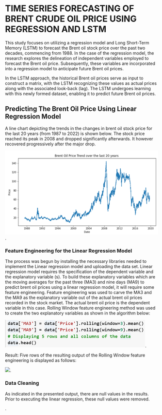 # TIME SERIES FORECASTING OF BRENT CRUDE OIL PRICE USING REGRESSION AND LSTM
This study focuses on utilizing a regression model and Long Short-Term Memory (LSTM) to forecast the Brent oil stock price over the past two decades, commencing from 1988. In the case of the regression model, the research explores the delineation of independent variables employed to forecast the Brent oil price. Subsequently, these variables are incorporated into a regression model to anticipate future Brent oil prices.

In the LSTM approach, the historical Brent oil prices serve as input to construct a matrix, with the LSTM recognizing these values as actual prices along with the associated look-back (lag). The LSTM undergoes learning with this newly formed dataset, enabling it to predict future Brent oil prices.

## Predicting The Brent Oil Price Using Linear Regression Model
A line chart depicting the trends in the changes in brent oil stock price for the last 20 years (from 1987 to 2022) is shown below. The stock price reached its peak in 2008 and dropped significantly afterwards. It however recovered progressively after the major drop.

![](https://github.com/2-88/Time-Series-Forecasting-of-Brent-Crude-Oil-Price-Using-Regression-and-LSTM/blob/main/Picture11.png).

### Feature Engineering for the Linear Regression Model
The process was begun by installing the necessary libraries needed to implement the Linear regression model and uploading the data set.
Linear regression model requires the specification of the dependent variable and the explanatory variable (s). To build these explanatory variables which are the moving averages for the past three (MA3) and nine days (MA9) to predict brent oil prices using a linear regression model, it will require some feature engineering.  Feature engineering was used to carve the MA3 and the MA9 as the explanatory variable out of the actual brent oil prices recorded in the stock market. The actual brent oil price is the dependent variable in this case. 
Rolling Window feature engineering method was used to create the two explanatory variables as shown in the algorithm below:

![](https://github.com/2-88/Time-Series-Forecasting-of-Brent-Crude-Oil-Price-Using-Regression-and-LSTM/blob/main/Picture12.png).

Result: Five rows of the resulting output of the Rolling Window feature engineering is displayed as follows:

![](https://github.com/2-88/Time-Series-Forecasting-of-Brent-Crude-Oil-Price-Using-Regression-and-LSTM-Python-Implementation-/blob/main/Picture13.png).

### Data Cleaning
As indicated in the presented output, there are null values in the results. Prior to executing the linear regression, these null values were removed.

![]().
